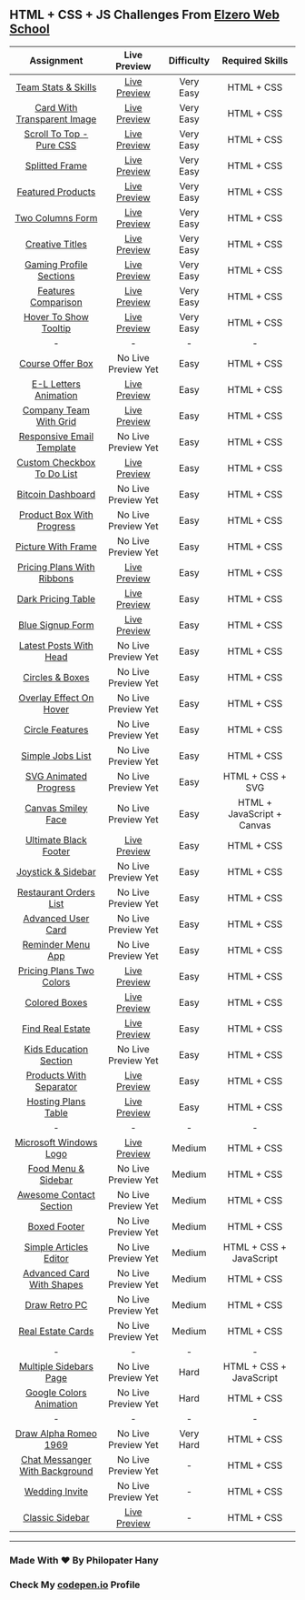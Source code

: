 ## HTML + CSS + JS Challenges From [Elzero Web School](https://elzero.org/category/challenges/front-end-challenges/)

|                                          Assignment                                           |                                                    Live Preview                                                    | Difficulty |      Required Skills       |
| :-------------------------------------------------------------------------------------------: | :----------------------------------------------------------------------------------------------------------------: | :--------: | :------------------------: |
|       [Team Stats & Skills](https://elzero.org/frontend-team-skills-and-stats-design/)        |    [Live Preview](https://philopaterhany.github.io/Frontend-Challenges/Team%20Stats%20%26%20Skills/index.html)     | Very Easy  |         HTML + CSS         |
|     [Card With Transparent Image](https://elzero.org/frontend-card-with-transparent-img/)     | [Live Preview](https://philopaterhany.github.io/Frontend-Challenges/Card%20With%20Transparent%20Image/index.html)  | Very Easy  |         HTML + CSS         |
|        [Scroll To Top - Pure CSS](https://elzero.org/frontend-scroll-to-top-pure-css/)        | [Live Preview](https://philopaterhany.github.io/Frontend-Challenges/Scroll%20To%20Top%20-%20Pure%20CSS/index.html) | Very Easy  |         HTML + CSS         |
|                 [Splitted Frame](https://elzero.org/frontend-splitted-frame/)                 |          [Live Preview](https://philopaterhany.github.io/Frontend-Challenges/Splitted%20Frame/index.html)          | Very Easy  |         HTML + CSS         |
|              [Featured Products](https://elzero.org/frontend-featured-products/)              |        [Live Preview](https://philopaterhany.github.io/Frontend-Challenges/Featured%20Products/index.html)         | Very Easy  |         HTML + CSS         |
|               [Two Columns Form](https://elzero.org/frontend-two-columns-form/)               |        [Live Preview](https://philopaterhany.github.io/Frontend-Challenges/Two%20Columns%20Form/index.html)        | Very Easy  |         HTML + CSS         |
|                [Creative Titles](https://elzero.org/frontend-creative-titles/)                |         [Live Preview](https://philopaterhany.github.io/Frontend-Challenges/Creative%20Titles/index.html)          | Very Easy  |         HTML + CSS         |
|        [Gaming Profile Sections](https://elzero.org/frontend-gaming-profile-sections/)        |    [Live Preview](https://philopaterhany.github.io/Frontend-Challenges/Gaming%20Profile%20Sections/index.html)     | Very Easy  |         HTML + CSS         |
|            [Features Comparison](https://elzero.org/frontend-features-comparison/)            |       [Live Preview](https://philopaterhany.github.io/Frontend-Challenges/Features%20Comparison/index.html)        | Very Easy  |         HTML + CSS         |
|          [Hover To Show Tooltip](https://elzero.org/frontend-hover-to-show-tooltip/)          |    [Live Preview](https://philopaterhany.github.io/Frontend-Challenges/Hover%20To%20Show%20Tooltip/index.html)     | Very Easy  |         HTML + CSS         |
|                                               -                                               |                                                         -                                                          |     -      |             -              |
|               [Course Offer Box](https://elzero.org/frontend-course-offer-box/)               |                                                No Live Preview Yet                                                 |    Easy    |         HTML + CSS         |
|          [E-L Letters Animation](https://elzero.org/frontend-el-letters-animations/)          |          [Live Preview](https://philopaterhany.github.io/Frontend-Challenges/E-L%20Animation/index.html)           |    Easy    |         HTML + CSS         |
|             [Company Team With Grid](https://elzero.org/company-team-with-grid/)              |    [Live Preview](https://philopaterhany.github.io/Frontend-Challenges/Company%20Team%20With%20Grid/index.html)    |    Easy    |         HTML + CSS         |
|  [Responsive Email Template](https://elzero.org/frontend-orange-responsive-email-template/)   |                                                No Live Preview Yet                                                 |    Easy    |         HTML + CSS         |
|     [Custom Checkbox To Do List](https://elzero.org/frontend-custom-checkbox-todo-list/)      | [Live Preview](https://philopaterhany.github.io/Frontend-Challenges/Custom%20Checkbox%20To%20Do%20List/index.html) |    Easy    |         HTML + CSS         |
|              [Bitcoin Dashboard](https://elzero.org/frontend-bitcoin-dashboard/)              |                                                No Live Preview Yet                                                 |    Easy    |         HTML + CSS         |
|      [Product Box With Progress](https://elzero.org/frontend-product-box-with-progress/)      |                                                No Live Preview Yet                                                 |    Easy    |         HTML + CSS         |
|             [Picture With Frame](https://elzero.org/frontend-picture-with-frame/)             |                                                No Live Preview Yet                                                 |    Easy    |         HTML + CSS         |
|     [Pricing Plans With Ribbons](https://elzero.org/frontend-pricing-plans-with-ribbons/)     |  [Live Preview](https://philopaterhany.github.io/Frontend-Challenges/Pricing%20Plans%20With%20Ribbons/index.html)  |    Easy    |         HTML + CSS         |
|             [Dark Pricing Table](https://elzero.org/frontend-dark-pricing-table/)             |       [Live Preview](https://philopaterhany.github.io/Frontend-Challenges/Dark%20Pricing%20Table/index.html)       |    Easy    |         HTML + CSS         |
|               [Blue Signup Form](https://elzero.org/frontend-blue-signup-form/)               |        [Live Preview](https://philopaterhany.github.io/Frontend-Challenges/Blue%20Signup%20Form/index.html)        |    Easy    |         HTML + CSS         |
|         [Latest Posts With Head](https://elzero.org/frontend-latest-posts-with-head/)         |                                                No Live Preview Yet                                                 |    Easy    |         HTML + CSS         |
|               [Circles & Boxes](https://elzero.org/frontend-circles-and-boxes/)               |                                                No Live Preview Yet                                                 |    Easy    |         HTML + CSS         |
|       [Overlay Effect On Hover](https://elzero.org/frontend-overlay-effects-on-hover/)        |                                                No Live Preview Yet                                                 |    Easy    |         HTML + CSS         |
|                [Circle Features](https://elzero.org/frontend-circle-features/)                |                                                No Live Preview Yet                                                 |    Easy    |         HTML + CSS         |
|               [Simple Jobs List](https://elzero.org/frontend-simple-jobs-list/)               |                                                No Live Preview Yet                                                 |    Easy    |         HTML + CSS         |
|      [SVG Animated Progress](https://elzero.org/frontend-svg-circle-animated-progress/)       |                                                No Live Preview Yet                                                 |    Easy    |      HTML + CSS + SVG      |
|          [Canvas Smiley Face](https://elzero.org/frontend-smiley-face-with-canvas/)           |                                                No Live Preview Yet                                                 |    Easy    | HTML + JavaScript + Canvas |
|          [Ultimate Black Footer](https://elzero.org/frontend-ultimate-black-footer/)          |     [Live Preview](https://philopaterhany.github.io/Frontend-Challenges/Ultimate%20Black%20Footer/index.html)      |    Easy    |         HTML + CSS         |
|            [Joystick & Sidebar](https://elzero.org/frontend-joystick-and-sidebar/)            |                                                No Live Preview Yet                                                 |    Easy    |         HTML + CSS         |
|         [Restaurant Orders List](https://elzero.org/frontend-restaurant-orders-list/)         |                                                No Live Preview Yet                                                 |    Easy    |         HTML + CSS         |
|             [Advanced User Card](https://elzero.org/frontend-advanced-user-card/)             |                                                No Live Preview Yet                                                 |    Easy    |         HTML + CSS         |
|              [Reminder Menu App](https://elzero.org/frontend-reminder-menu-app/)              |                                                No Live Preview Yet                                                 |    Easy    |         HTML + CSS         |
|       [Pricing Plans Two Colors](https://elzero.org/frontend-pricing-plans-two-colors/)       |   [Live Preview](https://philopaterhany.github.io/Frontend-Challenges/Pricing%20Plans%20Two%20Colors/index.html)   |    Easy    |         HTML + CSS         |
|                  [Colored Boxes](https://elzero.org/frontend-colored-boxes/)                  |          [Live Preview](https://philopaterhany.github.io/Frontend-Challenges/Colored%20Boxes/index.html)           |    Easy    |         HTML + CSS         |
|               [Find Real Estate](https://elzero.org/frontend-find-real-estate/)               |    [Live Preview](https://philopaterhany.github.io/Frontend-Challenges/Find%20Your%20Real%20Estate/index.html)     |    Easy    |         HTML + CSS         |
|         [Kids Education Section](https://elzero.org/frontend-kids-education-section/)         |                                                No Live Preview Yet                                                 |    Easy    |         HTML + CSS         |
|        [Products With Separator](https://elzero.org/frontend-products-with-separator/)        |    [Live Preview](https://philopaterhany.github.io/Frontend-Challenges/Products%20With%20Separator/index.html)     |    Easy    |         HTML + CSS         |
|            [Hosting Plans Table](https://elzero.org/frontend-hosting-plans-table/)            |      [Live Preview](https://philopaterhany.github.io/Frontend-Challenges/Hosting%20Plans%20Table/index.html)       |    Easy    |         HTML + CSS         |
|                                               -                                               |                                                         -                                                          |     -      |             -              |
|         [Microsoft Windows Logo](https://elzero.org/frontend-microsoft-windows-logo/)         |     [Live Preview](https://philopaterhany.github.io/Frontend-Challenges/Microsoft%20Windows%20Logo/index.html)     |   Medium   |         HTML + CSS         |
|           [Food Menu & Sidebar](https://elzero.org/frontend-food-menu-and-sidebar/)           |                                                No Live Preview Yet                                                 |   Medium   |         HTML + CSS         |
|        [Awesome Contact Section](https://elzero.org/frontend-awesome-contact-section/)        |                                                No Live Preview Yet                                                 |   Medium   |         HTML + CSS         |
|                   [Boxed Footer](https://elzero.org/frontend-boxed-footer/)                   |                                                No Live Preview Yet                                                 |   Medium   |         HTML + CSS         |
|         [Simple Articles Editor](https://elzero.org/frontend-simple-articles-editor/)         |                                                No Live Preview Yet                                                 |   Medium   |  HTML + CSS + JavaScript   |
|      [Advanced Card With Shapes](https://elzero.org/frontend-advanced-card-with-shapes/)      |                                                No Live Preview Yet                                                 |   Medium   |         HTML + CSS         |
|                  [Draw Retro PC](https://elzero.org/frontend-draw-retro-pc/)                  |                                                No Live Preview Yet                                                 |   Medium   |         HTML + CSS         |
|              [Real Estate Cards](https://elzero.org/frontend-real-estate-cards/)              |                                                No Live Preview Yet                                                 |   Medium   |         HTML + CSS         |
|                                               -                                               |                                                         -                                                          |     -      |             -              |
|         [Multiple Sidebars Page](https://elzero.org/frontend-multiple-sidebars-page/)         |                                                No Live Preview Yet                                                 |    Hard    |  HTML + CSS + JavaScript   |
|        [Google Colors Animation](https://elzero.org/frontend-google-colors-animation/)        |                                                No Live Preview Yet                                                 |    Hard    |         HTML + CSS         |
|                                               -                                               |                                                         -                                                          |     -      |             -              |
|          [Draw Alpha Romeo 1969](https://elzero.org/frontend-alpha-romeo-1969-car/)           |                                                No Live Preview Yet                                                 | Very Hard  |         HTML + CSS         |
| [Chat Messanger With Background](https://elzero.org/frontend-chat-messenger-with-background/) |                                                No Live Preview Yet                                                 |     -      |         HTML + CSS         |
|                 [Wedding Invite](https://elzero.org/frontend-wedding-invite/)                 |                                                No Live Preview Yet                                                 |     -      |         HTML + CSS         |
|                [Classic Sidebar](https://elzero.org/frontend-classic-sidebar/)                |         [Live Preview](https://philopaterhany.github.io/Frontend-Challenges/Classic%20Sidebar/index.html)          |     -      |         HTML + CSS         |

---

### Made With :heart: By Philopater Hany

### Check My [codepen.io](https://codepen.io/Rafay12/collections/?grid_type=list) Profile
